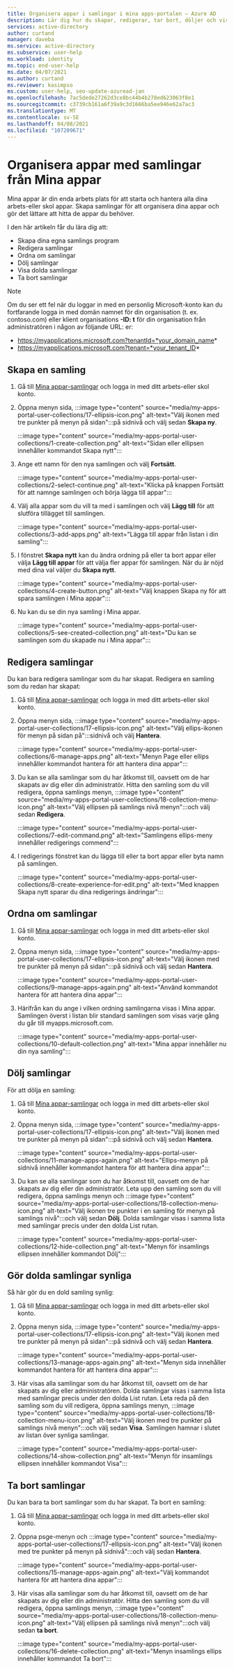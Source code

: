 ```yaml
---
title: Organisera appar i samlingar i mina apps-portalen – Azure AD
description: Lär dig hur du skapar, redigerar, tar bort, döljer och visar program samlingar i Mina appar.
services: active-directory
author: curtand
manager: daveba
ms.service: active-directory
ms.subservice: user-help
ms.workload: identity
ms.topic: end-user-help
ms.date: 04/07/2021
ms.author: curtand
ms.reviewer: kasimpso
ms.custom: user-help, seo-update-azuread-jan
ms.openlocfilehash: 7ac5dede27262d3ce8bc44b4b278ed623063f8e1
ms.sourcegitcommit: c3739cb161a6f39a9c3d1666ba5ee946e62a7ac3
ms.translationtype: MT
ms.contentlocale: sv-SE
ms.lasthandoff: 04/08/2021
ms.locfileid: "107209671"
---
```

# <a name="organize-apps-using-collections-from-my-apps"></a>Organisera appar med samlingar från Mina appar

Mina appar är din enda arbets plats för att starta och hantera alla dina arbets-eller skol appar. Skapa samlingar för att organisera dina appar och gör det lättare att hitta de appar du behöver.

I den här artikeln får du lära dig att:

- Skapa dina egna samlings program
- Redigera samlingar
- Ordna om samlingar
- Dölj samlingar
- Visa dolda samlingar
- Ta bort samlingar

>[!Note]
>Om du ser ett fel när du loggar in med en personlig Microsoft-konto kan du fortfarande logga in med domän namnet för din organisation (t. ex. contoso.com) eller klient organisations **-ID: t** för din organisation från administratören i någon av följande URL: er:
>
>   - https://myapplications.microsoft.com?tenantId=*your_domain_name*
>   - https://myapplications.microsoft.com?tenant=*your_tenant_ID*

## <a name="create-a-collection"></a>Skapa en samling

1. Gå till [Mina appar-samlingar](https://myapplications.microsoft.com/?endUserCollections) och logga in med ditt arbets-eller skol konto.
1. Öppna menyn sida, :::image type="content" source="media/my-apps-portal-user-collections/17-ellipsis-icon.png" alt-text="Välj ikonen med tre punkter på menyn på sidan":::på sidnivå och välj sedan **Skapa ny**.  

    :::image type="content" source="media/my-apps-portal-user-collections/1-create-collection.png" alt-text="Sidan eller ellipsen innehåller kommandot Skapa nytt":::

1. Ange ett namn för den nya samlingen och välj **Fortsätt**.

    :::image type="content" source="media/my-apps-portal-user-collections/2-select-continue.png" alt-text="Klicka på knappen Fortsätt för att namnge samlingen och börja lägga till appar":::

1. Välj alla appar som du vill ta med i samlingen och välj **Lägg till** för att slutföra tillägget till samlingen.  

    :::image type="content" source="media/my-apps-portal-user-collections/3-add-apps.png" alt-text="Lägga till appar från listan i din samling":::

1. I fönstret **Skapa nytt** kan du ändra ordning på eller ta bort appar eller välja **Lägg till appar** för att välja fler appar för samlingen. När du är nöjd med dina val väljer du **Skapa nytt**.  

    :::image type="content" source="media/my-apps-portal-user-collections/4-create-button.png" alt-text="Välj knappen Skapa ny för att spara samlingen i Mina appar":::

1. Nu kan du se din nya samling i Mina appar.

    :::image type="content" source="media/my-apps-portal-user-collections/5-see-created-collection.png" alt-text="Du kan se samlingen som du skapade nu i Mina appar":::

## <a name="edit-collections"></a>Redigera samlingar

Du kan bara redigera samlingar som du har skapat. Redigera en samling som du redan har skapat:

1. Gå till [Mina appar-samlingar](https://myapplications.microsoft.com/?endUserCollections) och logga in med ditt arbets-eller skol konto.
1. Öppna menyn sida, :::image type="content" source="media/my-apps-portal-user-collections/17-ellipsis-icon.png" alt-text="Välj ellips-ikonen för menyn på sidan på":::sidnivå och välj **Hantera**.  

    :::image type="content" source="media/my-apps-portal-user-collections/6-manage-apps.png" alt-text="Menyn Page eller ellips innehåller kommandot hantera för att hantera dina appar":::

1. Du kan se alla samlingar som du har åtkomst till, oavsett om de har skapats av dig eller din administratör. Hitta den samling som du vill redigera, öppna samlings menyn, :::image type="content" source="media/my-apps-portal-user-collections/18-collection-menu-icon.png" alt-text="Välj ellipsen på samlings nivå menyn":::och välj sedan **Redigera**.

    :::image type="content" source="media/my-apps-portal-user-collections/7-edit-command.png" alt-text="Samlingens ellips-meny innehåller redigerings commend":::

1. I redigerings fönstret kan du lägga till eller ta bort appar eller byta namn på samlingen.  

    :::image type="content" source="media/my-apps-portal-user-collections/8-create-experience-for-edit.png" alt-text="Med knappen Skapa nytt sparar du dina redigerings ändringar":::

## <a name="reorder-collections"></a>Ordna om samlingar

1. Gå till [Mina appar-samlingar](https://myapplications.microsoft.com/?endUserCollections) och logga in med ditt arbets-eller skol konto.
1. Öppna menyn sida, :::image type="content" source="media/my-apps-portal-user-collections/17-ellipsis-icon.png" alt-text="Välj ikonen med tre punkter på menyn på sidan":::på sidnivå och välj sedan **Hantera**.  

    :::image type="content" source="media/my-apps-portal-user-collections/9-manage-apps-again.png" alt-text="Använd kommandot hantera för att hantera dina appar":::

1. Härifrån kan du ange i vilken ordning samlingarna visas i Mina appar. Samlingen överst i listan blir standard samlingen som visas varje gång du går till myapps.microsoft.com.  

    :::image type="content" source="media/my-apps-portal-user-collections/10-default-collection.png" alt-text="Mina appar innehåller nu din nya samling":::

## <a name="hide-collections"></a>Dölj samlingar

För att dölja en samling:

1. Gå till [Mina appar-samlingar](https://myapplications.microsoft.com/?endUserCollections) och logga in med ditt arbets-eller skol konto.
1. Öppna menyn sida, :::image type="content" source="media/my-apps-portal-user-collections/17-ellipsis-icon.png" alt-text="Välj ikonen med tre punkter på menyn på sidan":::på sidnivå och välj sedan **Hantera**.

    :::image type="content" source="media/my-apps-portal-user-collections/11-manage-apps-again.png" alt-text="Ellips-menyn på sidnivå innehåller kommandot hantera för att hantera dina appar":::

1. Du kan se alla samlingar som du har åtkomst till, oavsett om de har skapats av dig eller din administratör. Leta upp den samling som du vill redigera, öppna samlings menyn och :::image type="content" source="media/my-apps-portal-user-collections/18-collection-menu-icon.png" alt-text="Välj ikonen tre punkter i en samling för menyn på samlings nivå":::och välj sedan **Dölj**. Dolda samlingar visas i samma lista med samlingar precis under den dolda List rutan.  

    :::image type="content" source="media/my-apps-portal-user-collections/12-hide-collection.png" alt-text="Menyn för insamlings ellipsen innehåller kommandot Dölj":::

## <a name="make-hidden-collections-visible"></a>Gör dolda samlingar synliga

Så här gör du en dold samling synlig:

1. Gå till [Mina appar-samlingar](https://myapplications.microsoft.com/?endUserCollections) och logga in med ditt arbets-eller skol konto.

1. Öppna menyn sida, :::image type="content" source="media/my-apps-portal-user-collections/17-ellipsis-icon.png" alt-text="Välj ikonen med tre punkter på menyn på sidan":::på sidnivå och välj sedan **Hantera**.

    :::image type="content" source="media/my-apps-portal-user-collections/13-manage-apps-again.png" alt-text="Menyn sida innehåller kommandot hantera för att hantera dina appar":::

1. Här visas alla samlingar som du har åtkomst till, oavsett om de har skapats av dig eller administratören. Dolda samlingar visas i samma lista med samlingar precis under den dolda List rutan. Leta reda på den samling som du vill redigera, öppna samlings menyn, :::image type="content" source="media/my-apps-portal-user-collections/18-collection-menu-icon.png" alt-text="Välj ikonen med tre punkter på samlings nivå menyn":::och välj sedan **Visa**. Samlingen hamnar i slutet av listan över synliga samlingar.

    :::image type="content" source="media/my-apps-portal-user-collections/14-show-collection.png" alt-text="Menyn för insamlings ellipsen innehåller kommandot Visa":::

## <a name="delete-collections"></a>Ta bort samlingar

Du kan bara ta bort samlingar som du har skapat. Ta bort en samling:

1. Gå till [Mina appar-samlingar](https://myapplications.microsoft.com/?endUserCollections) och logga in med ditt arbets-eller skol konto.
1. Öppna psge-menyn och :::image type="content" source="media/my-apps-portal-user-collections/17-ellipsis-icon.png" alt-text="Välj ikonen med tre punkter på menyn på sidnivå":::och välj sedan **Hantera**.

    :::image type="content" source="media/my-apps-portal-user-collections/15-manage-apps-again.png" alt-text="Välj kommandot hantera för att hantera dina appar":::

1. Här visas alla samlingar som du har åtkomst till, oavsett om de har skapats av dig eller din administratör. Hitta den samling som du vill redigera, öppna samlings menyn, :::image type="content" source="media/my-apps-portal-user-collections/18-collection-menu-icon.png" alt-text="Välj ellipsen på samlings nivå menyn":::och välj sedan **ta bort**.  

    :::image type="content" source="media/my-apps-portal-user-collections/16-delete-collection.png" alt-text="Menyn insamlings ellips innehåller kommandot Ta bort":::
